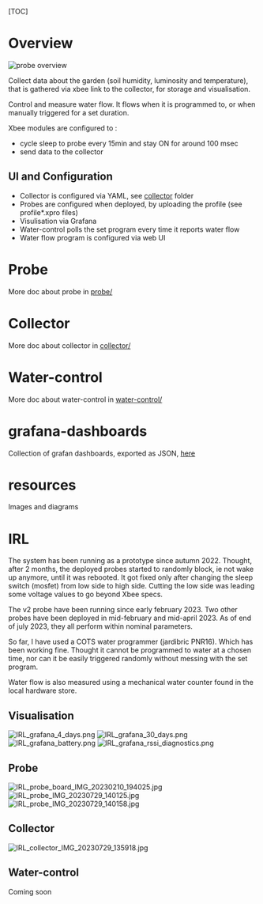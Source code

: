 [TOC]

# Overview
![probe overview](/resources/overview.png)

Collect data about the garden (soil humidity, luminosity and temperature), that is gathered via xbee link to the collector, for storage and visualisation.

Control and measure water flow. It flows when it is programmed to, or when manually triggered for a set duration.

Xbee modules are configured to :
 - cycle sleep to probe every 15min and stay ON for around 100 msec
 - send data to the collector

## UI and Configuration
 * Collector is configured via YAML, see [collector](/collector/) folder
 * Probes are configured when deployed, by uploading the profile (see profile*.xpro files)
 * Visulisation via Grafana
 * Water-control polls the set program every time it reports water flow
 * Water flow program is configured via web UI

# Probe
More doc about probe in [probe/](/probe)

# Collector
More doc about collector in [collector/](/collector)

# Water-control
More doc about water-control in [water-control/](/water-control)

# grafana-dashboards
Collection of grafan dashboards, exported as JSON, [here](/grafana-dashboards)

# resources
Images and diagrams

# IRL
The system has been running as a prototype since autumn 2022. Thought, after 2 months, the deployed probes started to randomly block, ie not wake up anymore, until it was rebooted. It got fixed only after changing the sleep switch (mosfet) from low side to high side. Cutting the low side was leading some voltage values to go beyond Xbee specs.

The v2 probe have been running since early february 2023. Two other probes have been deployed in mid-february and mid-april 2023. As of end of july 2023, they all perform within nominal parameters.

So far, I have used a COTS water programmer (jardibric PNR16). Which has been working fine. Thought it cannot be programmed to water at a chosen time, nor can it be easily triggered randomly without messing with the set program.

Water flow is also measured using a mechanical water counter found in the local hardware store.

## Visualisation
![IRL_grafana_4_days.png](/resources/IRL_grafana_4_days.png)
![IRL_grafana_30_days.png](/resources/IRL_grafana_30_days.png)
![IRL_grafana_battery.png](/resources/IRL_grafana_battery.png)
![IRL_grafana_rssi_diagnostics.png](/resources/IRL_grafana_rssi_diagnostics.png)

## Probe
![IRL_probe_board_IMG_20230210_194025.jpg](/resources/IRL_probe_board_IMG_20230210_194025.jpg)
![IRL_probe_IMG_20230729_140125.jpg](/resources/IRL_probe_IMG_20230729_140125.jpg)
![IRL_probe_IMG_20230729_140158.jpg](/resources/IRL_probe_IMG_20230729_140158.jpg)

## Collector
![IRL_collector_IMG_20230729_135918.jpg](/resources/IRL_collector_IMG_20230729_135918.jpg)

## Water-control
Coming soon